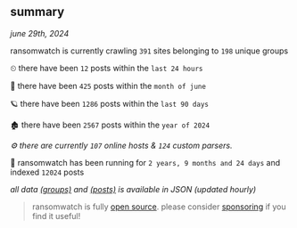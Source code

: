 
## summary
_june 29th, 2024_

ransomwatch is currently crawling `391` sites belonging to `198` unique groups

⏲ there have been `12` posts within the `last 24 hours`

🦈 there have been `425` posts within the `month of june`

🪐 there have been `1286` posts within the `last 90 days`

🏚 there have been `2567` posts within the `year of 2024`

_⚙️ there are currently `107` online hosts & `124` custom parsers._

🦕 ransomwatch has been running for `2 years, 9 months and 24 days` and indexed `12024` posts

_all data  [(groups)](http://ransomwhat.telemetry.ltd/groups) and [(posts)](http://ransomwhat.telemetry.ltd/posts) is available in JSON (updated hourly)_

> ransomwatch is fully [open source](https://github.com/joshhighet/ransomwatch#ransomwatch--). please consider [sponsoring](https://github.com/sponsors/joshhighet) if you find it useful!
